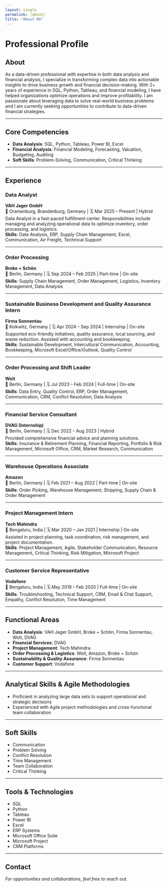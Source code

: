 ```yaml
---
layout: single
permalink: /about/
title: "About Me"
---
```


# Professional Profile

## About

As a data-driven professional with expertise in both data analysis and financial analysis, I specialize in transforming complex data into actionable insights to drive business growth and financial decision-making. With 2+ years of experience in SQL, Python, Tableau, and financial modeling, I have helped organizations optimize operations and improve profitability. I am passionate about leveraging data to solve real-world business problems and I am currently seeking opportunities to contribute to data-driven financial strategies.

---

## Core Competencies

- **Data Analysis**: SQL, Python, Tableau, Power BI, Excel  
- **Financial Analysis**: Financial Modeling, Forecasting, Valuation, Budgeting, Auditing  
- **Soft Skills**: Problem-Solving, Communication, Critical Thinking  

---

## Experience

### **Data Analyst**  
**VAH Jager GmbH**  
📍 Oranienburg, Brandenburg, Germany | 🗓️ Mar 2025 – Present | Hybrid  
Data Analyst in a fast-paced fulfillment center. Responsibilities include managing and analyzing operational data to optimize inventory, order processing, and logistics.  
**Skills**: Data Analysis, ERP, Supply Chain Management, Excel, Communication, Air Freight, Technical Support

---

### **Order Processing**  
**Broke + Schön**  
📍 Berlin, Germany | 🗓️ Sep 2024 – Feb 2025 | Part-time | On-site  
**Skills**: Supply Chain Management, Order Management, Logistics, Inventory Management, Data Analysis

---

### **Sustainable Business Development and Quality Assurance Intern**  
**Firma Sonnentau**  
📍 Kolkwitz, Germany | 🗓️ Apr 2024 – Sep 2024 | Internship | On-site  
Supported eco-friendly initiatives, quality assurance, local sourcing, and waste reduction. Assisted with accounting and bookkeeping.  
**Skills**: Sustainable Development, Intercultural Communication, Accounting, Bookkeeping, Microsoft Excel/Office/Outlook, Quality Control

---

### **Order Processing and Shift Leader**  
**Wolt**  
📍 Berlin, Germany | 🗓️ Jul 2023 – Feb 2024 | Full-time | On-site  
**Skills**: Data Entry, Quality Control, ERP, Order Management, Communication, CRM, Conflict Resolution, Data Analysis

---

### **Financial Service Consultant**  
**DVAG (Internship)**  
📍 Berlin, Germany | 🗓️ Dec 2022 – Aug 2023 | Hybrid  
Provided comprehensive financial advice and planning solutions.  
**Skills**: Insurance & Retirement Planning, Financial Reporting, Portfolio & Risk Management, Microsoft Office, CRM, Market Research, Communication

---

### **Warehouse Operations Associate**  
**Amazon**  
📍 Berlin, Germany | 🗓️ Feb 2021 – Aug 2022 | Part-time | On-site  
**Skills**: Order Picking, Warehouse Management, Shipping, Supply Chain & Order Management

---

### **Project Management Intern**  
**Tech Mahindra**  
📍 Bengaluru, India | 🗓️ Mar 2020 – Jan 2021 | Internship | On-site  
Assisted in project planning, task coordination, risk management, and project documentation.  
**Skills**: Project Management, Agile, Stakeholder Communication, Resource Management, Critical Thinking, Risk Mitigation, Microsoft Project

---

### **Customer Service Representative**  
**Vodafone**  
📍 Bengaluru, India | 🗓️ May 2019 – Feb 2020 | Full-time | On-site  
**Skills**: Troubleshooting, Technical Support, CRM, Email & Chat Support, Empathy, Conflict Resolution, Time Management

---

## Functional Areas

- **Data Analysis**: VAH Jager GmbH, Broke + Schön, Firma Sonnentau, Wolt, DVAG  
- **Financial Services**: DVAG  
- **Project Management**: Tech Mahindra  
- **Order Processing & Logistics**: Wolt, Amazon, Broke + Schön  
- **Sustainability & Quality Assurance**: Firma Sonnentau  
- **Customer Support**: Vodafone  

---

## Analytical Skills & Agile Methodologies

- Proficient in analyzing large data sets to support operational and strategic decisions
- Experienced with Agile project methodologies and cross-functional team collaboration

---

## Soft Skills

- Communication  
- Problem Solving  
- Conflict Resolution  
- Time Management  
- Team Collaboration  
- Critical Thinking  

---

## Tools & Technologies

- SQL  
- Python  
- Tableau  
- Power BI  
- Excel  
- ERP Systems  
- Microsoft Office Suite  
- Microsoft Project  
- CRM Platforms

---

## Contact

_For opportunities and collaborations, feel free to reach out._
